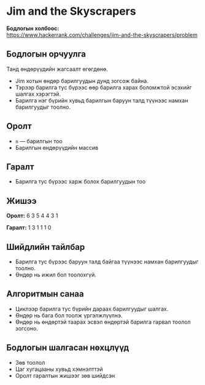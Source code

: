 # Jim and the Skyscrapers

**Бодлогын холбоос:**  
https://www.hackerrank.com/challenges/jim-and-the-skyscrapers/problem

## Бодлогын орчуулга

Танд өндөрүүдийн жагсаалт өгөгдөнө.  
- Jim хотын өндөр барилгуудын дунд зогсож байна.  
- Тэрээр барилга тус бүрээс өөр барилга харах боломжтой эсэхийг шалгах хэрэгтэй.  
- Барилга нэг бүрийн хувьд барилгын баруун талд түүнээс намхан барилгуудыг тоолно.

## Оролт

- `n` — барилгын тоо  
- Барилгын өндөрүүдийн массив

## Гаралт

- Барилга тус бүрээс харж болох барилгуудын тоо

## Жишээ

**Оролт:**
6
3 5 4 4 3 1

**Гаралт:**
1 3 1 1 1 0

## Шийдлийн тайлбар

- Барилга тус бүрээс баруун талд байгаа түүнээс намхан барилгуудыг тоолно.  
- Өндөр нь ижил бол тоолохгүй.

## Алгоритмын санаа

- Циклээр барилга тус бүрийн дараах барилгуудыг шалгах.  
- Өндөр нь бага бол тоолж үргэлжлүүлнэ.  
- Өндөр нь өндөртэй таарах эсвэл өндөртэй барилга гарвал тоолол зогсоно.

## Бодлогын шалгасан нөхцлүүд

- Зөв тоолол  
- Цаг хугацааны хувьд хэмнэлттэй  
- Оролт гаралтын жишээг зөв шийдсэн